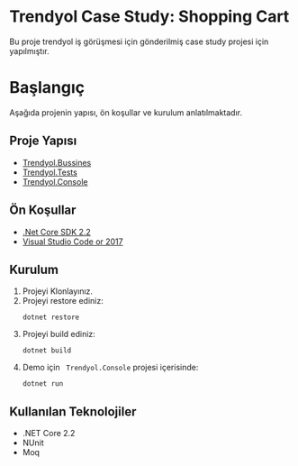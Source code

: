 # Trendyol Case Study: Shopping Cart

Bu proje trendyol iş görüşmesi için gönderilmiş case study projesi için yapılmıştır.

# Başlangıç
Aşağıda projenin yapısı, ön koşullar ve kurulum anlatılmaktadır.

## Proje Yapısı
* [Trendyol.Bussines](./Trendyol.Bussines/README.md)
* [Trendyol.Tests](./Trendyol.Tests/README.md)
* [Trendyol.Console](./Trendyol.Console/README.md)

## Ön Koşullar
* [.Net Core SDK 2.2](https://dotnet.microsoft.com/download/dotnet-core/2.2)
* [Visual Studio Code or 2017](https://visualstudio.microsoft.com/tr/downloads/)

## Kurulum
1. Projeyi Klonlayınız.
2. Projeyi restore ediniz:
    ```
    dotnet restore
    ```
3. Projeyi build ediniz:
    ```
    dotnet build
    ```
4. Demo için ``` Trendyol.Console``` projesi içerisinde:
    ```
    dotnet run
    ```

## Kullanılan Teknolojiler

*   .NET Core 2.2
*   NUnit
*   Moq